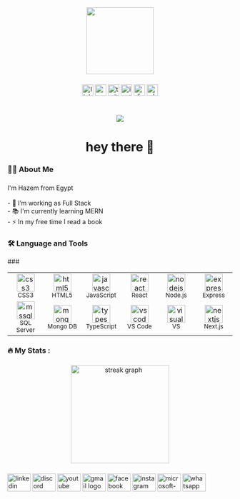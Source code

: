 <div align="center">
  <img height="150" src="https://media.giphy.com/media/M9gbBd9nbDrOTu1Mqx/giphy.gif"  />
</div>

###

<div align="center">
  <img src="https://img.shields.io/static/v1?message=LinkedIn&logo=linkedin&label=&color=0077B5&logoColor=white&labelColor=&style=for-the-badge" height="25" alt="linkedin logo"  />
  <img src="https://img.shields.io/static/v1?message=Youtube&logo=youtube&label=&color=FF0000&logoColor=white&labelColor=&style=for-the-badge" height="25" alt="youtube logo"  />
  <img src="https://img.shields.io/static/v1?message=Twitter&logo=twitter&label=&color=1DA1F2&logoColor=white&labelColor=&style=for-the-badge" height="25" alt="twitter logo"  />
  <img src="https://img.shields.io/static/v1?message=Instagram&logo=instagram&label=&color=E4405F&logoColor=white&labelColor=&style=for-the-badge" height="25" alt="instagram logo"  />
  <img src="https://img.shields.io/static/v1?message=Discord&logo=discord&label=&color=7289DA&logoColor=white&labelColor=&style=for-the-badge" height="25" alt="discord logo"  />
  <img src="https://img.shields.io/static/v1?message=Whatsapp&logo=whatsapp&label=&color=25D366&logoColor=white&labelColor=&style=for-the-badge" height="25" alt="whatsapp logo"  />
</div>

###

<br clear="both">

<div align="center">
  <img src="https://visitor-badge.laobi.icu/badge?page_id=hazem167.hazem167&"  />
</div>

###

<h1 align="center">hey there 👋</h1>

###

<h3 align="left">👩‍💻  About Me</h3>

###

<p align="left">I'm Hazem from Egypt<br><br>- 🔭 I’m working as Full Stack <br>- 📚 I'm currently learning MERN <br>- ⚡ In my free time I read a book</p>

###

<h3 align="left">🛠 Language and Tools</h3>
###



<div align="center">
  <table>
    <tr>
      <td align="center" width="80">
        <img src="https://cdn.jsdelivr.net/gh/devicons/devicon/icons/css3/css3-original.svg" height="40" alt="css3 logo" />
        <br/><sub>CSS3</sub>
      </td>
      <td align="center" width="80">
        <img src="https://cdn.jsdelivr.net/gh/devicons/devicon/icons/html5/html5-original.svg" height="40" alt="html5 logo" />
        <br/><sub>HTML5</sub>
      </td>
      <td align="center" width="80">
        <img src="https://cdn.jsdelivr.net/gh/devicons/devicon/icons/javascript/javascript-original.svg" height="40" alt="javascript logo" />
        <br/><sub>JavaScript</sub>
      </td>
      <td align="center" width="80">
        <img src="https://cdn.jsdelivr.net/gh/devicons/devicon/icons/react/react-original.svg" height="40" alt="react logo" />
        <br/><sub>React</sub>
      </td>
      <td align="center" width="80">
        <img src="https://cdn.jsdelivr.net/gh/devicons/devicon/icons/nodejs/nodejs-original.svg" height="40" alt="nodejs logo" />
        <br/><sub>Node.js</sub>
      </td>
      <td align="center" width="80">
        <img src="https://cdn.jsdelivr.net/gh/devicons/devicon/icons/express/express-original.svg" height="40" alt="express logo" />
        <br/><sub>Express</sub>
      </td>
    </tr>
    <tr>
      <td align="center" width="80">
        <img src="https://cdn.jsdelivr.net/gh/devicons/devicon/icons/microsoftsqlserver/microsoftsqlserver-plain.svg" height="40" alt="mssql logo" />
        <br/><sub>SQL Server</sub>
      </td>
      <td align="center" width="80">
        <img src="https://cdn.jsdelivr.net/gh/devicons/devicon/icons/mongodb/mongodb-original.svg" height="40" alt="mongo logo" />
        <br/><sub>Mongo DB</sub>
      </td>
      <td align="center" width="80">
        <img src="https://cdn.jsdelivr.net/gh/devicons/devicon/icons/typescript/typescript-original.svg" height="40" alt="typescript logo" />
        <br/><sub>TypeScript</sub>
      </td>
      <td align="center" width="80">
        <img src="https://cdn.jsdelivr.net/gh/devicons/devicon/icons/vscode/vscode-original.svg" height="40" alt="vscode logo" />
        <br/><sub>VS Code</sub>
      </td>
      <td align="center" width="80">
        <img src="https://cdn.jsdelivr.net/gh/devicons/devicon/icons/visualstudio/visualstudio-plain.svg" height="40" alt="visualstudio logo" />
        <br/><sub>VS</sub>
      </td>
      <td align="center" width="80">
        <img src="https://cdn.jsdelivr.net/gh/devicons/devicon/icons/nextjs/nextjs-original.svg" height="40" alt="nextjs logo" />
        <br/><sub>Next.js</sub>
      </td>
    </tr>
  </table>
</div>



###

<h3 align="left">🔥   My Stats :</h3>

###

<div align="center">
  <img src="https://streak-stats.demolab.com?user=hazem167&locale=en&mode=daily&theme=dark&hide_border=false&border_radius=5&order=3" height="220" alt="streak graph"  />
</div>

###

<div align="left">
  <img src="https://raw.githubusercontent.com/maurodesouza/profile-readme-generator/master/src/assets/icons/social/linkedin/default.svg" width="52" height="40" alt="linkedin logo"  />
  <img src="https://raw.githubusercontent.com/maurodesouza/profile-readme-generator/master/src/assets/icons/social/discord/default.svg" width="52" height="40" alt="discord logo"  />
  <img src="https://raw.githubusercontent.com/maurodesouza/profile-readme-generator/master/src/assets/icons/social/youtube/default.svg" width="52" height="40" alt="youtube logo"  />
  <img src="https://raw.githubusercontent.com/maurodesouza/profile-readme-generator/master/src/assets/icons/social/gmail/default.svg" width="52" height="40" alt="gmail logo"  />
  <img src="https://raw.githubusercontent.com/maurodesouza/profile-readme-generator/master/src/assets/icons/social/facebook/default.svg" width="52" height="40" alt="facebook logo"  />
  <img src="https://raw.githubusercontent.com/maurodesouza/profile-readme-generator/master/src/assets/icons/social/instagram/default.svg" width="52" height="40" alt="instagram logo"  />
  <img src="https://raw.githubusercontent.com/maurodesouza/profile-readme-generator/master/src/assets/icons/social/microsoft-outlook/default.svg" width="52" height="40" alt="microsoft-outlook logo"  />
  <img src="https://raw.githubusercontent.com/maurodesouza/profile-readme-generator/master/src/assets/icons/social/whatsapp/default.svg" width="52" height="40" alt="whatsapp logo"  />
</div>

###
